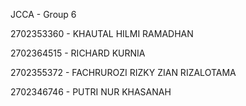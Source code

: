 JCCA - Group 6

<p>2702353360 - KHAUTAL HILMI RAMADHAN</p>
<p>2702364515 - RICHARD KURNIA</p>
<p>2702355372 - FACHRUROZI RIZKY ZIAN RIZALOTAMA</p>
<p>2702346746 - PUTRI NUR KHASANAH</p>
